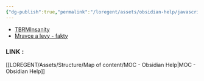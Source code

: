 ```yaml
---
{"dg-publish":true,"permalink":"/loregent/assets/obsidian-help/javascript-randomiser/"}
---
```



<div><ul class="dataview list-view-ul"><li><span><a data-tooltip-position="top" aria-label="LOREGENT/Assets/References/Authors/TBRMInsanity.md" data-href="LOREGENT/Assets/References/Authors/TBRMInsanity.md" href="LOREGENT/Assets/References/Authors/TBRMInsanity.md" class="internal-link" target="_blank" rel="noopener nofollow">TBRMInsanity</a></span></li><li><span><a data-tooltip-position="top" aria-label="LOREGENT/Assets/Fleeting Notes/Mravce a levy - fakty.md" data-href="LOREGENT/Assets/Fleeting Notes/Mravce a levy - fakty.md" href="LOREGENT/Assets/Fleeting Notes/Mravce a levy - fakty.md" class="internal-link" target="_blank" rel="noopener nofollow">Mravce a levy - fakty</a></span></li></ul></div>

### LINK : 
[[LOREGENT/Assets/Structure/Map of content/MOC - Obsidian Help\|MOC - Obsidian Help]]